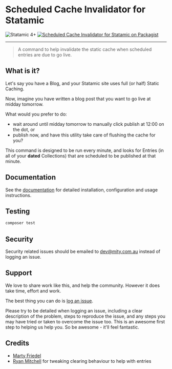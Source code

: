 # Scheduled Cache Invalidator for Statamic

<!-- statamic:hide -->

![Statamic 4+](https://img.shields.io/badge/Statamic-4+-FF269E?style=for-the-badge&link=https://statamic.com)
[![Scheduled Cache Invalidator for Statamic on Packagist](https://img.shields.io/packagist/v/mitydigital/statamic-scheduled-cache-invalidator?style=for-the-badge)](https://packagist.org/packages/mitydigital/statamic-scheduled-cache-invalidator/stats)

---

<!-- /statamic:hide -->

> A command to help invalidate the static cache when scheduled entries are due to go live.

## What is it?

Let's say you have a Blog, and your Statamic site uses full (or half) Static Caching.

Now, imagine you have written a blog post that you want to go live at midday tomorrow.

What would you prefer to do:

- wait around until midday tomorrow to manually click publish at 12:00 on the dot, or
- publish now, and have this utility take care of flushing the cache for you?

This command is designed to be run every minute, and looks for Entries (in all of your **dated** Collections) that are
scheduled to be published at that minute.

## Documentation

See the [documentation](https://docs.mity.com.au/scheduled-cache-invalidator) for detailed installation, configuration
and usage instructions.

## Testing

```bash
composer test
```

## Security

Security related issues should be emailed to [dev@mity.com.au](mailto:dev@mity.com.au) instead of logging an issue.

## Support

We love to share work like this, and help the community. However it does take time, effort and work.

The best thing you can do is [log an issue](../../issues).

Please try to be detailed when logging an issue, including a clear description of the problem, steps to reproduce the
issue, and any steps you may have tried or taken to overcome the issue too. This is an awesome first step to helping us
help you. So be awesome - it'll feel fantastic.

## Credits

- [Marty Friedel](https://github.com/martyf)
- [Ryan Mitchell](https://github.com/ryanmitchell) for tweaking clearing behaviour to help with entries
